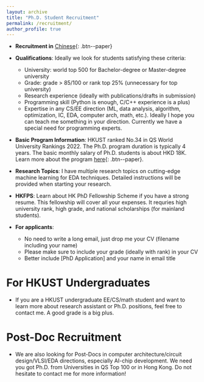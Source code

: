 ```yaml
---
layout: archive
title: "Ph.D. Student Recruitment"
permalink: /recruitment/
author_profile: true
---
```


* **Recruitment in** [Chinese](https://www.1point3acres.com/bbs/forum.php?mod=viewthread&tid=948482&page=1#pid17998340){: .btn--paper}

* **Qualifications**: Ideally we look for students satisfying these criteria: 
    * University: world top 500 for Bachelor-degree or Master-degree university 
    * Grade: grade > 85/100 or rank top 25% (unnecessary for top university)  
    * Research experience (ideally with publications/drafts in submission)  
    * Programming skill (Python is enough, C/C++ experience is a plus)  
    * Expertise in any CS/EE direction (ML, data analysis, algorithm, optimization, IC, EDA, computer arch, math, etc.). Ideally I hope you can teach me something in your direction. Currently we have a special need for programming experts. 

* **Basic Program Information**: HKUST ranked No.34 in QS World University Rankings 2022. The Ph.D. program duration is typically 4 years. The basic monthly salary of Ph.D. students is about HKD 18K. Learn more about the program [here](https://prog-crs.ust.hk/pgprog/2022-23/mphil-phd-ece){: .btn--paper}.

* **Research Topics**: I have multiple research topics on cutting-edge machine learning for EDA techniques. Detailed instructions will be provided when starting your research.

* **HKFPS**: Learn about HK PhD Fellowship Scheme if you have a strong resume. This fellowship will cover all your expenses. It requries high university rank, high grade, and national scholarships (for mainland students).

* **For applicants**:
    * No need to write a long email, just drop me your CV (filename including your name) 
    * Please make sure to include your grade (ideally with rank) in your CV   
    * Better include [PhD Application] and your name in email title 

For HKUST Undergraduates
======
* If you are a HKUST undergraduate EE/CS/math student and want to learn more about research assistant or Ph.D. positions, feel free to contact me. A good grade is a big plus.


Post-Doc Recruitment
======
* We are also looking for Post-Docs in computer architecture/circuit design/VLSI/EDA directions, especially AI-chip development. We need you got Ph.D. from Universities in QS Top 100 or in Hong Kong. Do not hesitate to contact me for more information!



